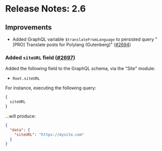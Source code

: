 # Release Notes: 2.6

## Improvements

- Added GraphQL variable `$translateFromLanguage` to persisted query "[PRO] Translate posts for Polylang (Gutenberg)" ([#2694](https://github.com/GatoGraphQL/GatoGraphQL/pull/2694))

### Added `siteURL` field ([#2697](https://github.com/GatoGraphQL/GatoGraphQL/pull/2697))

Added the following field to the GraphQL schema, via the "Site" module:

- `Root.siteURL`

For instance, executing the following query:

```graphql
{
  siteURL
}
```

...will produce:

```json
{
  "data": {
    "siteURL": "https://mysite.com"
  }
}
```
